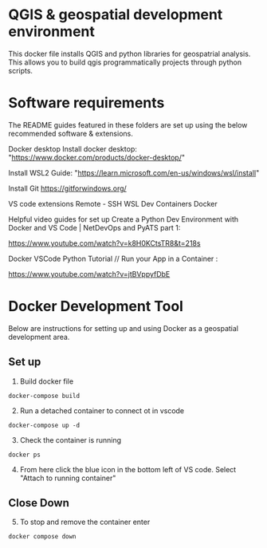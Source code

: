# QGIS & geospatial development environment

This docker file installs QGIS and python libraries for geospatrial analysis. This allows you to build qgis programmatically projects through python scripts.

# Software requirements

The README guides featured in these folders are set up using the below recommended software & extensions.

Docker desktop
Install docker desktop: "https://www.docker.com/products/docker-desktop/"

Install WSL2
Guide: "https://learn.microsoft.com/en-us/windows/wsl/install"

Install Git
https://gitforwindows.org/

VS code extensions
Remote - SSH
WSL
Dev Containers
Docker

Helpful video guides for set up
Create a Python Dev Environment with Docker and VS Code | NetDevOps and PyATS part 1:

https://www.youtube.com/watch?v=k8H0KCtsTR8&t=218s

Docker VSCode Python Tutorial // Run your App in a Container :

https://www.youtube.com/watch?v=jtBVppyfDbE

# Docker Development Tool

Below are instructions for setting up and using Docker as a geospatial development area.

## Set up

1. Build docker file

```(bash)
docker-compose build
```

2. Run a detached container to connect ot in vscode

```(bash)
docker-compose up -d
```

3. Check the container is running

```(bash)
docker ps
```

4. From here click the blue icon in the bottom left of VS code. Select "Attach to running container" 

## Close Down

5. To stop and remove the container enter

```(bash)
docker compose down
```